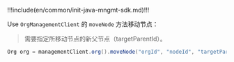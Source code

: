 !!!include(en/common/init-java-mngmt-sdk.md)!!!

Use `OrgManagementClient` 的 `moveNode` 方法移动节点：

> 需要指定所移动节点的新父节点（targetParentId）。

```java
Org org = managementClient.org().moveNode("orgId", "nodeId", "targetParentId").execute();
```
